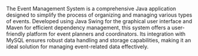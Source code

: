The Event Management System is a comprehensive Java application designed to simplify the process of organizing and managing various types of events. Developed using Java Swing for the graphical user interface and Maven for efficient dependency management, this system offers a user-friendly platform for event planners and coordinators. Its integration with MySQL ensures robust data handling and storage capabilities, making it an ideal solution for managing event-related data effectively.
